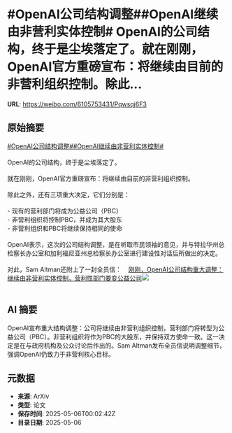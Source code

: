 # #OpenAI公司结构调整##OpenAI继续由非营利实体控制# OpenAI的公司结构，终于是尘埃落定了。就在刚刚，OpenAI官方重磅宣布：将继续由目前的非营利组织控制。除此...

**URL**: https://weibo.com/6105753431/Pqwsqj6F3

## 原始摘要

<a href="https://m.weibo.cn/search?containerid=231522type%3D1%26t%3D10%26q%3D%23OpenAI%E5%85%AC%E5%8F%B8%E7%BB%93%E6%9E%84%E8%B0%83%E6%95%B4%23&amp;extparam=%23OpenAI%E5%85%AC%E5%8F%B8%E7%BB%93%E6%9E%84%E8%B0%83%E6%95%B4%23" data-hide=""><span class="surl-text">#OpenAI公司结构调整#</span></a><a href="https://m.weibo.cn/search?containerid=231522type%3D1%26t%3D10%26q%3D%23OpenAI%E7%BB%A7%E7%BB%AD%E7%94%B1%E9%9D%9E%E8%90%A5%E5%88%A9%E5%AE%9E%E4%BD%93%E6%8E%A7%E5%88%B6%23&amp;extparam=%23OpenAI%E7%BB%A7%E7%BB%AD%E7%94%B1%E9%9D%9E%E8%90%A5%E5%88%A9%E5%AE%9E%E4%BD%93%E6%8E%A7%E5%88%B6%23" data-hide=""><span class="surl-text">#OpenAI继续由非营利实体控制#</span></a> <br><br>OpenAI的公司结构，终于是尘埃落定了。<br><br>就在刚刚，OpenAI官方重磅宣布：将继续由目前的非营利组织控制。<br><br>除此之外，还有三项重大决定，它们分别是：<br><br>- 现有的营利部门将成为公益公司（PBC）<br>- 非营利组织将控制PBC，并成为其大股东<br>- 非营利组织和PBC将继续保持相同的使命<br><br>OpenAI表示，这次的公司结构调整，是在听取市民领袖的意见，并与特拉华州总检察长办公室和加利福尼亚州总检察长办公室进行建设性对话后所做出的决定。<br><br>对此，Sam Altman还附上了一封全员信：<a href="https://weibo.cn/sinaurl?u=https%3A%2F%2Fmp.weixin.qq.com%2Fs%2FRePLg69I5J_NMRt-tRw0pg" data-hide=""><span class="url-icon"><img style="width: 1rem;height: 1rem" src="https://h5.sinaimg.cn/upload/2015/09/25/3/timeline_card_small_web_default.png" referrerpolicy="no-referrer"></span><span class="surl-text">刚刚，OpenAI公司结构重大调整：继续由非营利实体控制，营利性部门要变公益公司</span></a><img style="" src="https://tvax4.sinaimg.cn/large/006Fd7o3ly1i15fv25vvoj30u00vmahn.jpg" referrerpolicy="no-referrer"><br><br>

## AI 摘要

OpenAI宣布重大结构调整：公司将继续由非营利组织控制，营利部门将转型为公益公司（PBC）。非营利组织将作为PBC的大股东，并保持双方使命一致。这一决定是在与政府机构及公众讨论后作出的。Sam Altman发布全员信说明调整细节，强调OpenAI仍致力于非营利核心目标。

## 元数据

- **来源**: ArXiv
- **类型**: 论文
- **保存时间**: 2025-05-06T00:02:42Z
- **目录日期**: 2025-05-06
